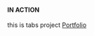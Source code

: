 #### IN ACTION

this is tabs project
[Portfolio](https://gatsby-strapi-portfolio-project.netlify.app/)
